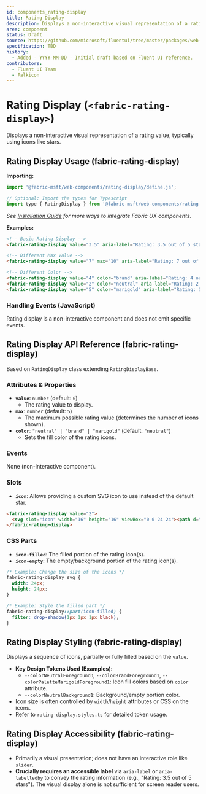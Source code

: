 ```yaml
---
id: components_rating-display
title: Rating Display
description: Displays a non-interactive visual representation of a rating value.
area: component
status: Draft
source: https://github.com/microsoft/fluentui/tree/master/packages/web-components/src/rating-display
specification: TBD
history:
  - Added - YYYY-MM-DD - Initial draft based on Fluent UI reference.
contributors:
  - Fluent UI Team
  - Falkicon
---
```


# Rating Display (`<fabric-rating-display>`)

<!-- BEGIN-SECTION: Rating Display Overview -->
Displays a non-interactive visual representation of a rating value, typically using icons like stars.
<!-- END-SECTION: Rating Display Overview -->

<!-- BEGIN-SECTION: Rating Display Usage -->
## Rating Display Usage (fabric-rating-display)

**Importing:**

```javascript
import '@fabric-msft/web-components/rating-display/define.js';

// Optional: Import the types for Typescript
import type { RatingDisplay } from '@fabric-msft/web-components/rating-display';
```

*See [Installation Guide](../../guides/installation.md) for more ways to integrate Fabric UX components.*

**Examples:**

```html
<!-- Basic Rating Display -->
<fabric-rating-display value="3.5" aria-label="Rating: 3.5 out of 5 stars"></fabric-rating-display>

<!-- Different Max Value -->
<fabric-rating-display value="7" max="10" aria-label="Rating: 7 out of 10"></fabric-rating-display>

<!-- Different Color -->
<fabric-rating-display value="4" color="brand" aria-label="Rating: 4 out of 5"></fabric-rating-display>
<fabric-rating-display value="2" color="neutral" aria-label="Rating: 2 out of 5"></fabric-rating-display> <!-- Default -->
<fabric-rating-display value="5" color="marigold" aria-label="Rating: 5 out of 5"></fabric-rating-display>
```

### Handling Events (JavaScript)

Rating display is a non-interactive component and does not emit specific events.
<!-- END-SECTION: Rating Display Usage -->

<!-- BEGIN-SECTION: Rating Display API -->
## Rating Display API Reference (fabric-rating-display)

Based on `RatingDisplay` class extending `RatingDisplayBase`.

### Attributes & Properties

*   **`value`**: `number` (default: `0`)
    *   The rating value to display.
*   **`max`**: `number` (default: `5`)
    *   The maximum possible rating value (determines the number of icons shown).
*   **`color`**: `"neutral" | "brand" | "marigold"` (default: `"neutral"`)
    *   Sets the fill color of the rating icons.

### Events

None (non-interactive component).

### Slots

*   **`icon`**: Allows providing a custom SVG icon to use instead of the default star.

```html
<fabric-rating-display value="2">
  <svg slot="icon" width="16" height="16" viewBox="0 0 24 24"><path d="...heart icon..."/></svg>
</fabric-rating-display>
```

### CSS Parts

*   **`icon-filled`**: The filled portion of the rating icon(s).
*   **`icon-empty`**: The empty/background portion of the rating icon(s).

```css
/* Example: Change the size of the icons */
fabric-rating-display svg {
  width: 24px;
  height: 24px;
}

/* Example: Style the filled part */
fabric-rating-display::part(icon-filled) {
  filter: drop-shadow(1px 1px 1px black);
}
```
<!-- END-SECTION: Rating Display API -->

<!-- BEGIN-SECTION: Rating Display Styling -->
## Rating Display Styling (fabric-rating-display)

Displays a sequence of icons, partially or fully filled based on the `value`.

*   **Key Design Tokens Used (Examples):**
    *   `--colorNeutralForeground3`, `--colorBrandForeground1`, `--colorPaletteMarigoldForeground1`: Icon fill colors based on `color` attribute.
    *   `--colorNeutralBackground1`: Background/empty portion color.
*   Icon size is often controlled by `width`/`height` attributes or CSS on the icons.
*   Refer to `rating-display.styles.ts` for detailed token usage.
<!-- END-SECTION: Rating Display Styling -->

<!-- BEGIN-SECTION: Rating Display Accessibility -->
## Rating Display Accessibility (fabric-rating-display)

*   Primarily a visual presentation; does not have an interactive role like `slider`.
*   **Crucially requires an accessible label** via `aria-label` or `aria-labelledby` to convey the rating information (e.g., "Rating: 3.5 out of 5 stars"). The visual display alone is not sufficient for screen reader users.
<!-- END-SECTION: Rating Display Accessibility -->

